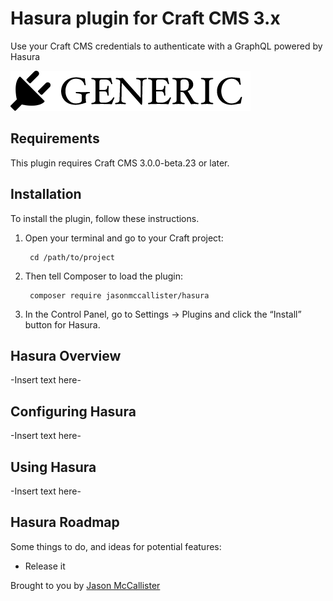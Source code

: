 # Hasura plugin for Craft CMS 3.x

Use your Craft CMS credentials to authenticate with a GraphQL powered by Hasura

![Screenshot](resources/img/plugin-logo.png)

## Requirements

This plugin requires Craft CMS 3.0.0-beta.23 or later.

## Installation

To install the plugin, follow these instructions.

1. Open your terminal and go to your Craft project:

        cd /path/to/project

2. Then tell Composer to load the plugin:

        composer require jasonmccallister/hasura

3. In the Control Panel, go to Settings → Plugins and click the “Install” button for Hasura.

## Hasura Overview

-Insert text here-

## Configuring Hasura

-Insert text here-

## Using Hasura

-Insert text here-

## Hasura Roadmap

Some things to do, and ideas for potential features:

* Release it

Brought to you by [Jason McCallister](https://mccallister.io)
